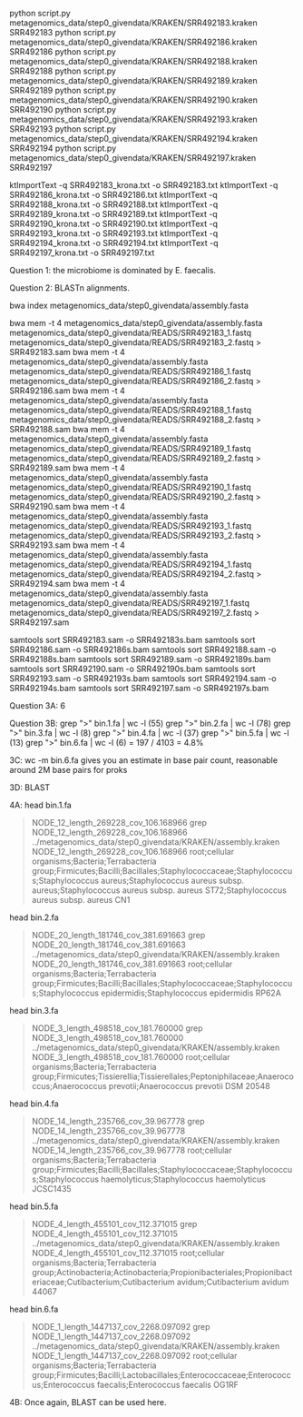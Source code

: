 python script.py metagenomics_data/step0_givendata/KRAKEN/SRR492183.kraken SRR492183
python script.py metagenomics_data/step0_givendata/KRAKEN/SRR492186.kraken SRR492186
python script.py metagenomics_data/step0_givendata/KRAKEN/SRR492188.kraken SRR492188
python script.py metagenomics_data/step0_givendata/KRAKEN/SRR492189.kraken SRR492189
python script.py metagenomics_data/step0_givendata/KRAKEN/SRR492190.kraken SRR492190
python script.py metagenomics_data/step0_givendata/KRAKEN/SRR492193.kraken SRR492193
python script.py metagenomics_data/step0_givendata/KRAKEN/SRR492194.kraken SRR492194
python script.py metagenomics_data/step0_givendata/KRAKEN/SRR492197.kraken SRR492197

ktImportText -q SRR492183_krona.txt -o SRR492183.txt
ktImportText -q SRR492186_krona.txt -o SRR492186.txt 
ktImportText -q SRR492188_krona.txt -o SRR492188.txt 
ktImportText -q SRR492189_krona.txt -o SRR492189.txt 
ktImportText -q SRR492190_krona.txt -o SRR492190.txt 
ktImportText -q SRR492193_krona.txt -o SRR492193.txt 
ktImportText -q SRR492194_krona.txt -o SRR492194.txt 
ktImportText -q SRR492197_krona.txt -o SRR492197.txt 


Question 1: the microbiome is dominated by E. faecalis.

Question 2: BLASTn alignments.

bwa index metagenomics_data/step0_givendata/assembly.fasta

bwa mem -t 4 metagenomics_data/step0_givendata/assembly.fasta metagenomics_data/step0_givendata/READS/SRR492183_1.fastq metagenomics_data/step0_givendata/READS/SRR492183_2.fastq > SRR492183.sam 
bwa mem -t 4 metagenomics_data/step0_givendata/assembly.fasta metagenomics_data/step0_givendata/READS/SRR492186_1.fastq metagenomics_data/step0_givendata/READS/SRR492186_2.fastq > SRR492186.sam 
bwa mem -t 4 metagenomics_data/step0_givendata/assembly.fasta metagenomics_data/step0_givendata/READS/SRR492188_1.fastq metagenomics_data/step0_givendata/READS/SRR492188_2.fastq > SRR492188.sam 
bwa mem -t 4 metagenomics_data/step0_givendata/assembly.fasta metagenomics_data/step0_givendata/READS/SRR492189_1.fastq metagenomics_data/step0_givendata/READS/SRR492189_2.fastq > SRR492189.sam 
bwa mem -t 4 metagenomics_data/step0_givendata/assembly.fasta metagenomics_data/step0_givendata/READS/SRR492190_1.fastq metagenomics_data/step0_givendata/READS/SRR492190_2.fastq > SRR492190.sam 
bwa mem -t 4 metagenomics_data/step0_givendata/assembly.fasta metagenomics_data/step0_givendata/READS/SRR492193_1.fastq metagenomics_data/step0_givendata/READS/SRR492193_2.fastq > SRR492193.sam 
bwa mem -t 4 metagenomics_data/step0_givendata/assembly.fasta metagenomics_data/step0_givendata/READS/SRR492194_1.fastq metagenomics_data/step0_givendata/READS/SRR492194_2.fastq > SRR492194.sam 
bwa mem -t 4 metagenomics_data/step0_givendata/assembly.fasta metagenomics_data/step0_givendata/READS/SRR492197_1.fastq metagenomics_data/step0_givendata/READS/SRR492197_2.fastq > SRR492197.sam 

samtools sort SRR492183.sam -o SRR492183s.bam
samtools sort SRR492186.sam -o SRR492186s.bam
samtools sort SRR492188.sam -o SRR492188s.bam
samtools sort SRR492189.sam -o SRR492189s.bam
samtools sort SRR492190.sam -o SRR492190s.bam
samtools sort SRR492193.sam -o SRR492193s.bam
samtools sort SRR492194.sam -o SRR492194s.bam
samtools sort SRR492197.sam -o SRR492197s.bam

Question 3A: 6

Question 3B: 
grep ">" bin.1.fa | wc -l (55)
grep ">" bin.2.fa | wc -l (78)
grep ">" bin.3.fa | wc -l (8)
grep ">" bin.4.fa | wc -l (37)
grep ">" bin.5.fa | wc -l (13)
grep ">" bin.6.fa | wc -l (6)
							= 197 / 4103 = 4.8%
							
3C: wc -m bin.6.fa gives you an estimate in base pair count, reasonable around 2M base pairs for proks

3D: BLAST

4A: head bin.1.fa 
>NODE_12_length_269228_cov_106.168966
grep NODE_12_length_269228_cov_106.168966 ../metagenomics_data/step0_givendata/KRAKEN/assembly.kraken 
NODE_12_length_269228_cov_106.168966	root;cellular organisms;Bacteria;Terrabacteria group;Firmicutes;Bacilli;Bacillales;Staphylococcaceae;Staphylococcus;Staphylococcus aureus;Staphylococcus aureus subsp. aureus;Staphylococcus aureus subsp. aureus ST72;Staphylococcus aureus subsp. aureus CN1

head bin.2.fa 
>NODE_20_length_181746_cov_381.691663
grep NODE_20_length_181746_cov_381.691663 ../metagenomics_data/step0_givendata/KRAKEN/assembly.kraken 
NODE_20_length_181746_cov_381.691663	root;cellular organisms;Bacteria;Terrabacteria group;Firmicutes;Bacilli;Bacillales;Staphylococcaceae;Staphylococcus;Staphylococcus epidermidis;Staphylococcus epidermidis RP62A

head bin.3.fa 
>NODE_3_length_498518_cov_181.760000
grep NODE_3_length_498518_cov_181.760000 ../metagenomics_data/step0_givendata/KRAKEN/assembly.kraken 
NODE_3_length_498518_cov_181.760000	root;cellular organisms;Bacteria;Terrabacteria group;Firmicutes;Tissierellia;Tissierellales;Peptoniphilaceae;Anaerococcus;Anaerococcus prevotii;Anaerococcus prevotii DSM 20548

head bin.4.fa 
>NODE_14_length_235766_cov_39.967778
grep NODE_14_length_235766_cov_39.967778 ../metagenomics_data/step0_givendata/KRAKEN/assembly.kraken 
NODE_14_length_235766_cov_39.967778	root;cellular organisms;Bacteria;Terrabacteria group;Firmicutes;Bacilli;Bacillales;Staphylococcaceae;Staphylococcus;Staphylococcus haemolyticus;Staphylococcus haemolyticus JCSC1435

head bin.5.fa 
>NODE_4_length_455101_cov_112.371015
grep NODE_4_length_455101_cov_112.371015 ../metagenomics_data/step0_givendata/KRAKEN/assembly.kraken 
NODE_4_length_455101_cov_112.371015	root;cellular organisms;Bacteria;Terrabacteria group;Actinobacteria;Actinobacteria;Propionibacteriales;Propionibacteriaceae;Cutibacterium;Cutibacterium avidum;Cutibacterium avidum 44067

head bin.6.fa 
>NODE_1_length_1447137_cov_2268.097092
grep NODE_1_length_1447137_cov_2268.097092 ../metagenomics_data/step0_givendata/KRAKEN/assembly.kraken 
NODE_1_length_1447137_cov_2268.097092	root;cellular organisms;Bacteria;Terrabacteria group;Firmicutes;Bacilli;Lactobacillales;Enterococcaceae;Enterococcus;Enterococcus faecalis;Enterococcus faecalis OG1RF

4B: Once again, BLAST can be used here.




